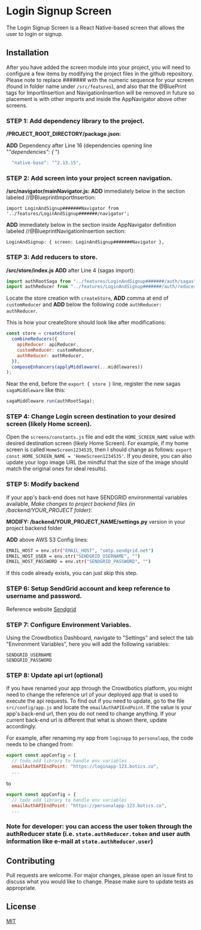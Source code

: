 # Login Signup Screen

The Login Signup Screen is a React Native-based screen that allows the user to login or signup.

## Installation

After you have added the screen module into your project, you will need to configure a few items by modifying the project files in the github repository. Please note to replace ####### with the numeric sequence for your screen (found in folder name under `/src/features`), and also that the @BluePrint tags for ImportInsertion and NavigationInsertion will be removed in future so placement is with other imports and inside the AppNavigator above other screens.

### STEP 1: Add dependency library to the project.

**/PROJECT_ROOT_DIRECTORY/package.json:**

**ADD** Dependency after Line 16 (dependencies opening line "_"dependencies": {_ ")

```js
  "native-base": "^2.13.15",
```

### STEP 2: Add screen into your project screen navigation.

**/src/navigator/mainNavigator.js:**
**ADD** immediately below in the section labeled //@BlueprintImportInsertion:

`import LoginAndSignup#######Navigator from '../features/LoginAndSignup#######/navigator';`

**ADD** immediately below in the section inside AppNavigator definition labeled //@BlueprintNavigationInsertion section:

`LoginAndSignup: { screen: LoginAndSignup#######Navigator },`

### STEP 3: Add reducers to store.

**/src/store/index.js**
**ADD** after Line 4 (sagas import):

```js
import authRootSaga from "../features/LoginAndSignup#######/auth/sagas";
import authReducer from "../features/LoginAndSignup#######/auth/reducers";
```

Locate the store creation with `createStore`, **ADD** comma at end of `customReducer` and **ADD** below the following code `authReducer: authReducer`.

This is how your createStore should look like after modifications:

```js
const store = createStore(
  combineReducers({
    apiReducer: apiReducer,
    customReducer: customReducer,
    authReducer: authReducer,
  }),
  composeEnhancers(applyMiddleware(...middlewares))
);
```

Near the end, before the `export { store }` line, register the new sagas `sagaMiddleware` like this:

```js
sagaMiddleware.run(authRootSaga);
```

### STEP 4: Change Login screen destination to your desired screen (likely Home screen).

Open the `screens/constants.js` file and edit the `HOME_SCREEN_NAME` value with desired destination screen (likely Home Screen). For example, if my home screen is called `HomeScreen1234535`, then I should change as follows: `export const HOME_SCREEN_NAME = 'HomeScreen1234535'`. If you desire, you can also update your logo image URL (be mindful that the size of the image should match the original ones for ideal results).

### STEP 5: Modify backend

If your app's back-end does not have SENDGRID environmental variables available, _Make changes to project backend files (in /backend/YOUR_PROJECT folder):_

**MODIFY: /backend/YOUR_PROJECT_NAME/settings.py** version in your project backend folder

**ADD** above AWS S3 Config lines:

```sh
EMAIL_HOST = env.str("EMAIL_HOST", "smtp.sendgrid.net")
EMAIL_HOST_USER = env.str("SENDGRID_USERNAME", "")
EMAIL_HOST_PASSWORD = env.str("SENDGRID_PASSWORD", "")
```

If this code already exists, you can just skip this step.

### STEP 6: Setup SendGrid account and keep reference to username and password.

Reference website [Sendgrid](https://wwww.sendgrid.com)

### STEP 7: Configure Environment Variables.

Using the Crowdbotics Dashboard, navigate to "Settings" and select the tab "Environment Variables", here you will add the following variables:

```
SENDGRID_USERNAME
SENDGRID_PASSWORD
```

### STEP 8: Update api url (optional)

If you have renamed your app through the Crowdbotics platform, you might need to change the reference url of your deployed app that is used to execute the api requests. To find out if you need to update, go to the file `src/config/app.js` and locate the `emailAuthAPIEndPoint`. If the value is your app's back-end url, then you do not need to change anything. If your current back-end url is different that what is shown there, update accordingly.

For example, after renaming my app from `loginapp` to `personalapp`, the code needs to be changed from:

```js
export const appConfig = {
  // todo add library to handle env variables
  emailAuthAPIEndPoint: "https://loginapp-123.botics.co",
  ...
```

to

```js
export const appConfig = {
  // todo add library to handle env variables
  emailAuthAPIEndPoint: "https://personalapp-123.botics.co",
  ...
```

### Note for developer: you can access the user token through the authReducer state (i.e. `state.authReducer.token` and user auth information like e-mail at `state.authReducer.user`)

## Contributing

Pull requests are welcome. For major changes, please open an issue first to discuss what you would like to change.
Please make sure to update tests as appropriate.

## License

[MIT](https://choosealicense.com/licenses/mit/)

